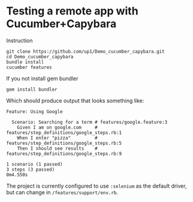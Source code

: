 # Testing a remote app with Cucumber+Capybara

Instruction

    git clone https://github.com/up1/Demo_cucumber_capybara.git
    cd Demo_cucumber_capybara
    bundle install
    cucumber features
	
If you not install gem bundler
	
	gem install bundler
	

Which should produce output that looks something like:

    Feature: Using Google

      Scenario: Searching for a term # features/google.feature:3
        Given I am on google.com     # features/step_definitions/google_steps.rb:1
        When I enter "pizza"         # features/step_definitions/google_steps.rb:5
        Then I should see results    # features/step_definitions/google_steps.rb:9

    1 scenario (1 passed)
    3 steps (3 passed)
    0m4.550s

    
The project is currently configured to use `:selenium` as the default driver, but can change in `/features/support/env.rb`.

